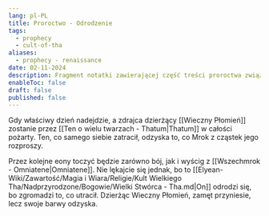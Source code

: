 ```yaml
---
lang: pl-PL
title: Proroctwo - Odrodzenie
tags:
  - prophecy
  - cult-of-tha
aliases:
  - prophecy - renaissance
date: 02-11-2024
description: Fragment notatki zawierającej część treści proroctwa związanego z Kultem Wielkiego Tha.
enableToc: false
draft: false
published: false
---
```


Gdy właściwy dzień nadejdzie, a zdrajca dzierżący [[Wieczny Płomień]] zostanie przez [[Ten o wielu twarzach - Thatum|Thatum]] w całości pożarty.  Ten, co samego siebie zatracił, odzyska to, co Mrok z cząstek jego rozproszy.  

Przez kolejne eony toczyć będzie zarówno bój, jak i wyścig z [[Wszechmrok - Omniatene|Omniatene]]. Nie lękajcie się jednak, bo to [[Elyean-Wiki/Zawartość/Magia i Wiara/Religie/Kult Wielkiego Tha/Nadprzyrodzone/Bogowie/Wielki Stwórca - Tha.md|On]] odrodzi się, bo zgromadzi to, co utracił. 
Dzierżąc Wieczny Płomień, zamęt przyniesie, lecz swoje barwy odzyska. 